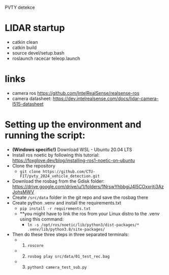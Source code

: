 PVTY detekce
# LIDAR startup
- catkin clean
- catkin build
- source devel/setup.bash
- roslaunch racecar teleop.launch

# links
- camera ros https://github.com/IntelRealSense/realsense-ros
- camera datasheet: https://dev.intelrealsense.com/docs/lidar-camera-l515-datasheet

# Setting up the environment and running the script:
  - **(Windows specific!)** Download WSL - Ubuntu 20.04 LTS 
  - Install ros noetic by following this tutorial: https://foxglove.dev/blog/installing-ros1-noetic-on-ubuntu
  - Clone the repository 
    - `git clone https://github.com/CTU-F1T/pvty_2024_vehicle_detection.git`
  - Download the rosbag from the Gdisk folder: https://drive.google.com/drive/u/1/folders/1NrswYhbbgiJ4l5COxxrjti3AzJohsMWV
  - Create `/src/data` folder in the git repo and save the rosbag there
  - Create python .venv and install the requirements.txt 
    - `pip install -r requirements.txt`
    - **you might have to link the ros from your Linux distro to the .venv using this command:
      - `ln -s /opt/ros/noetic/lib/python3/dist-packages/* .venv/lib/python3.8/site-packages/`
  - Then do these three steps in three separated terminals: 
    - 1. `roscore` 
    - 2. `rosbag play src/data/01_test_rec.bag`
    - 3. `python3 camera_test_sub.py`
  